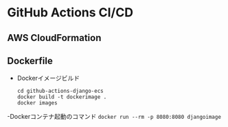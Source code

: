 # GitHub Actions CI/CD

## AWS CloudFormation

## Dockerfile
- Dockerイメージビルド
    ```
    cd github-actions-django-ecs
    docker build -t dockerimage .
    docker images
    ```
-Dockerコンテナ起動のコマンド
    ```
    docker run --rm -p 8080:8080 djangoimage
    ```